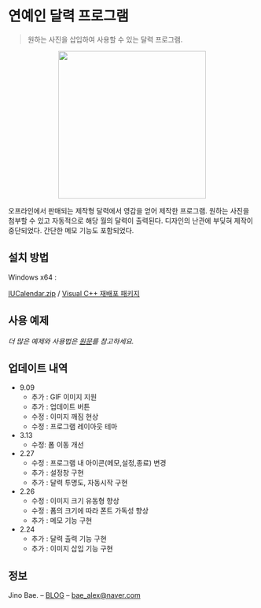 # 연예인 달력 프로그램
> 원하는 사진을 삽입하여 사용할 수 있는 달력 프로그램.

<img src="https://user-images.githubusercontent.com/35596687/42124776-e587c496-7ca3-11e8-9a06-2c000447da4f.png" width="300px" height="auto" style="display:block; margin:0 auto;"/>

오프라인에서 판매되는 제작형 달력에서 영감을 얻어 제작한 프로그램. 원하는 사진을 첨부할 수 있고 자동적으로 해당 월의 달력이 출력된다. 디자인의 난관에 부딪혀 제작이 중단되었다. 간단한 메모 기능도 포함되었다.

## 설치 방법

Windows x64 :

[IUCalendar.zip](https://www.dropbox.com/sh/acxa647t1bazap6/AAAv0A-GPzLyeaotKFCuM7tHa?dl=1) / [Visual C++ 재배포 패키지](https://www.microsoft.com/ko-kr/download/details.aspx?id=48145)

## 사용 예제

_더 많은 예제와 사용법은 [원문](http://baealex.tistory.com/115)를 참고하세요._

## 업데이트 내역

* 9.09
   * 추가 : GIF 이미지 지원
   * 추가 : 업데이트 버튼
   * 수정 : 이미지 깨짐 현상
   * 수정 : 프로그램 레이아웃 테마
* 3.13
    * 수정: 폼 이동 개선
* 2.27
    * 수정 : 프로그램 내 아이콘(메모,설정,종료) 변경
    * 추가 : 설정창 구현
    * 추가 : 달력 투명도, 자동시작 구현
* 2.26
    * 수정 : 이미지 크기 유동형 향상
    * 수정 : 폼의 크기에 따라 폰트 가독성 향상
    * 추가 : 메모 기능 구현
* 2.24
    * 추가 : 달력 출력 기능 구현
    * 추가 : 이미지 삽입 기능 구현
    
## 정보

Jino Bae. – [BLOG](http://baealex.tistory.com) – bae_alex@naver.com

